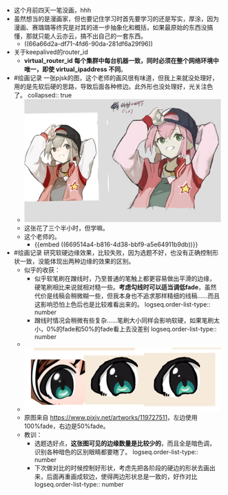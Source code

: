 - 这个月前四天一笔没画，hhh
- 虽然想当的是漫画家，但也要记住学习时首先要学习的还是写实，厚涂，因为漫画、赛璐璐等终究是对其的进一步抽象化和概括，如果最原始的东西没搞懂，那就只能人云亦云，搞不出自己的一套东西。
	- ((66a66d2a-df71-4fd6-90da-281df6a29f96))
- 关于keepalived的router_id
	- **virtual_router_id 每个集群中每台机器一致，同时必须在整个网络环境中唯一，即使 virtual_ipaddress 不同**。
- #绘画记录 一张pjsk的图，这个老师的画风很有味道，但我上来就没处理好，用的是先软后硬的思路，导致后面各种修边。此外形也没处理好，光关注色了。
  collapsed:: true
	- ![54f86911051d7f7b37e476c4ee37eee7.png](../assets/54f86911051d7f7b37e476c4ee37eee7_1722836046408_0.png)
	- 这张花了三个半小时，但学嘛。
	- 这个老师的。
		- {{embed ((669514a4-b816-4d38-bbf9-a5e64911b9db))}}
- #绘画记录 研究软硬边缘效果，比较失败，因为选题不好，也没有正确控制形状一致，没能体现出两种边缘的效果的区别。
	- 似乎的收获：
		- 似乎软笔刷在蹭线时，乃至普通的笔触上都更容易做出平滑的边缘，硬笔刷相比来说就相对糙一些。**考虑勾线时可以适当调低fade**，虽然代价是线稿会稍微糊一些，但我本身也不追求那样精细的线稿……而且这影响恐怕上色后也是比较难看出来的。
		  logseq.order-list-type:: number
		- 蹭线时情况会稍微有些复杂……笔刷大小同样会影响软硬，如果笔刷太小，0%的fade和50%的fade看上去没差别
		  logseq.order-list-type:: number
	-
	- ![image.png](../assets/image_1722872590225_0.png)
	- 原图来自 <https://www.pixiv.net/artworks/119727511>，左边使用100%fade，右边是50%fade。
	- 教训：
		- 选题选好点，**这张图可见的边缘数量是比较少的**，而且全是暗色调，识别各种暗色的区别眼睛都要瞎了。
		  logseq.order-list-type:: number
		- 下次做对比的时候控制好形状，考虑先把各阶段的硬边的形状去画出来，后面再重画成软边，使得两边形状总是一致的，好作对比
		  logseq.order-list-type:: number